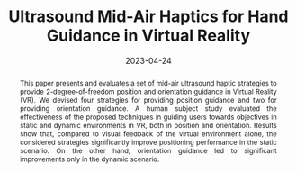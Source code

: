 ---
title: Ultrasound Mid-Air Haptics for Hand Guidance in Virtual Reality
authors:
- Lendy Mulot
- Thomas Howard
- Claudio Pacchierotti
- Maud Marchal
date: '2023-04-24'
doi: '10.1109/TOH.2023.3269521'
publishDate: '2024-04-24T13:26:12.324572Z'
publication_types:
- article-journal
publication: '*IEEE Transactions on Haptics*'
abstract: '<p align="justify">This paper presents and evaluates a set of mid-air ultrasound haptic strategies to provide 2-degree-of-freedom position and orientation guidance in Virtual Reality (VR). We devised four strategies for providing position guidance and two for providing orientation guidance. A human subject study evaluated the effectiveness of the proposed techniques in guiding users towards objectives in static and dynamic environments in VR, both in position and orientation. Results show that, compared to visual feedback of the virtual environment alone, the considered strategies significantly improve positioning performance in the static scenario. On the other hand, orientation guidance led to significant improvements only in the dynamic scenario.</p>'
featured: true

url_pdf: publication/mulot-2023-ultrasound/manuscript.pdf
url_code: ''
url_dataset: ''
url_poster: ''
url_project: ''
url_slides: ''
url_source: ''
url_video: 'https://youtu.be/GdIh0VLIGE4?si=5fRCsia5mbWRK_E1'

links:
- name: Supplementary material
  url: publication/mulot-2023-ultrasound/supplementary_material.pdf
---